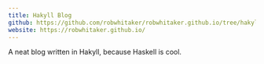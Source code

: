 ```yaml
---
title: Hakyll Blog
github: https://github.com/robwhitaker/robwhitaker.github.io/tree/hakyll
website: https://robwhitaker.github.io/
---
```


A neat blog written in Hakyll, because Haskell is cool.
